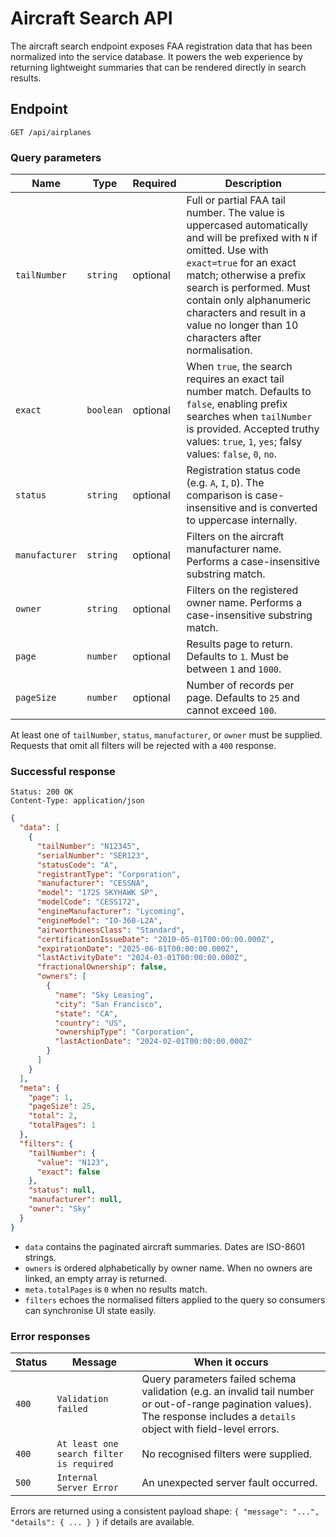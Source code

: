 # Aircraft Search API

The aircraft search endpoint exposes FAA registration data that has been normalized into the
service database. It powers the web experience by returning lightweight summaries that can be
rendered directly in search results.

## Endpoint

```
GET /api/airplanes
```

### Query parameters

| Name | Type | Required | Description |
| ---- | ---- | -------- | ----------- |
| `tailNumber` | `string` | optional | Full or partial FAA tail number. The value is uppercased automatically and will be prefixed with `N` if omitted. Use with `exact=true` for an exact match; otherwise a prefix search is performed. Must contain only alphanumeric characters and result in a value no longer than 10 characters after normalisation. |
| `exact` | `boolean` | optional | When `true`, the search requires an exact tail number match. Defaults to `false`, enabling prefix searches when `tailNumber` is provided. Accepted truthy values: `true`, `1`, `yes`; falsy values: `false`, `0`, `no`. |
| `status` | `string` | optional | Registration status code (e.g. `A`, `I`, `D`). The comparison is case-insensitive and is converted to uppercase internally. |
| `manufacturer` | `string` | optional | Filters on the aircraft manufacturer name. Performs a case-insensitive substring match. |
| `owner` | `string` | optional | Filters on the registered owner name. Performs a case-insensitive substring match. |
| `page` | `number` | optional | Results page to return. Defaults to `1`. Must be between `1` and `1000`. |
| `pageSize` | `number` | optional | Number of records per page. Defaults to `25` and cannot exceed `100`. |

At least one of `tailNumber`, `status`, `manufacturer`, or `owner` must be supplied. Requests that
omit all filters will be rejected with a `400` response.

### Successful response

```
Status: 200 OK
Content-Type: application/json
```

```json
{
  "data": [
    {
      "tailNumber": "N12345",
      "serialNumber": "SER123",
      "statusCode": "A",
      "registrantType": "Corporation",
      "manufacturer": "CESSNA",
      "model": "172S SKYHAWK SP",
      "modelCode": "CESS172",
      "engineManufacturer": "Lycoming",
      "engineModel": "IO-360-L2A",
      "airworthinessClass": "Standard",
      "certificationIssueDate": "2010-05-01T00:00:00.000Z",
      "expirationDate": "2025-06-01T00:00:00.000Z",
      "lastActivityDate": "2024-03-01T00:00:00.000Z",
      "fractionalOwnership": false,
      "owners": [
        {
          "name": "Sky Leasing",
          "city": "San Francisco",
          "state": "CA",
          "country": "US",
          "ownershipType": "Corporation",
          "lastActionDate": "2024-02-01T00:00:00.000Z"
        }
      ]
    }
  ],
  "meta": {
    "page": 1,
    "pageSize": 25,
    "total": 2,
    "totalPages": 1
  },
  "filters": {
    "tailNumber": {
      "value": "N123",
      "exact": false
    },
    "status": null,
    "manufacturer": null,
    "owner": "Sky"
  }
}
```

- `data` contains the paginated aircraft summaries. Dates are ISO-8601 strings.
- `owners` is ordered alphabetically by owner name. When no owners are linked, an empty array is
  returned.
- `meta.totalPages` is `0` when no results match.
- `filters` echoes the normalised filters applied to the query so consumers can synchronise UI
  state easily.

### Error responses

| Status | Message | When it occurs |
| ------ | ------- | --------------- |
| `400` | `Validation failed` | Query parameters failed schema validation (e.g. an invalid tail number or out-of-range pagination values). The response includes a `details` object with field-level errors. |
| `400` | `At least one search filter is required` | No recognised filters were supplied. |
| `500` | `Internal Server Error` | An unexpected server fault occurred. |

Errors are returned using a consistent payload shape: `{ "message": "...", "details": { ... } }`
if details are available.
